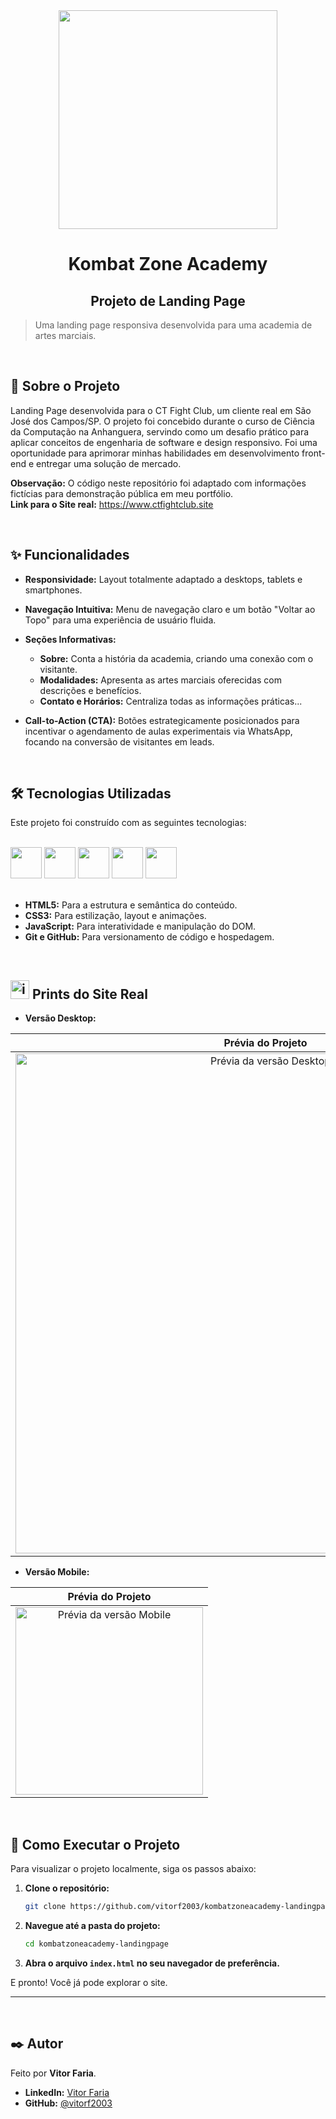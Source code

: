 <div align="center">
  <img src="assets/img/logo.png" width="350em" height="350em">
</div>

<div align="center">
  <h1>Kombat Zone Academy</h1>
  <h2>Projeto de Landing Page</h2>
</div>

> Uma landing page responsiva desenvolvida para uma academia de artes marciais.

<br>

<h2>
  📜 Sobre o Projeto
</h2>

<p>
  Landing Page desenvolvida para o CT Fight Club, um cliente real em São José dos Campos/SP. O projeto foi concebido durante o curso de Ciência da Computação na Anhanguera, 
  servindo como um desafio prático para aplicar conceitos de engenharia de software e design responsivo. Foi uma oportunidade para aprimorar minhas habilidades em desenvolvimento 
  front-end e entregar uma solução de mercado.
</p>

  **Observação:** O código neste repositório foi adaptado com informações fictícias para demonstração pública em meu portfólio.<br>
  **Link para o Site real:** https://www.ctfightclub.site

<br>

<h2>
  ✨ Funcionalidades
</h2>

* **Responsividade:** Layout totalmente adaptado a desktops, tablets e smartphones.
* **Navegação Intuitiva:** Menu de navegação claro e um botão "Voltar ao Topo" para uma experiência de usuário fluida.
*   **Seções Informativas:**
    *   **Sobre:** Conta a história da academia, criando uma conexão com o visitante.
    *   **Modalidades:** Apresenta as artes marciais oferecidas com descrições e benefícios.
    *   **Contato e Horários:** Centraliza todas as informações práticas...

*   **Call-to-Action (CTA):** Botões estrategicamente posicionados para incentivar o agendamento de aulas experimentais via WhatsApp, focando na conversão de visitantes em leads.

<br>

<h2>
  🛠️ Tecnologias Utilizadas
</h2>
<p>
  Este projeto foi construído com as seguintes tecnologias:
</p>
<br>
<div>
  <img src="https://cdn.jsdelivr.net/gh/devicons/devicon@latest/icons/html5/html5-original.svg" width="50em" height="50em"/>
  <img src="https://cdn.jsdelivr.net/gh/devicons/devicon@latest/icons/css3/css3-original.svg" width="50em" height="50em"/>
  <img src="https://cdn.jsdelivr.net/gh/devicons/devicon@latest/icons/javascript/javascript-original.svg" width="50em" height="50em"/>
  <img src="https://devicon-website.vercel.app/api/github/original.svg?color=%23FFFFFF" width="50em" height="50em"/>
  <img src="https://devicon-website.vercel.app/api/git/original.svg" width="50em" height="50em"/>
  
</div>
<br>

*   **HTML5:** Para a estrutura e semântica do conteúdo.
*   **CSS3:** Para estilização, layout e animações.
*   **JavaScript:** Para interatividade e manipulação do DOM.
*   **Git e GitHub:** Para versionamento de código e hospedagem.

<br>

<h2>
  <img width="30px" height="30px" alt="image" src="https://github.com/user-attachments/assets/3c4f5da6-688e-4f87-8d87-5039bdf2a24c" />
Prints do Site Real
</h2>

* **Versão Desktop:**

| Prévia do Projeto |
| :---: |
| <img src="./assets/img/preview-desktop.png" alt="Prévia da versão Desktop" width="800"/> |


* **Versão Mobile:**

| Prévia do Projeto |
| :---: |
| <img src="./assets/img/preview-mobile.png" alt="Prévia da versão Mobile" width="300"/> |

<br>

<h2>
  🚀 Como Executar o Projeto
</h2>

Para visualizar o projeto localmente, siga os passos abaixo:

1.  **Clone o repositório:**
    ```bash
    git clone https://github.com/vitorf2003/kombatzoneacademy-landingpage.git
    ```

2.  **Navegue até a pasta do projeto:**
    ```bash
    cd kombatzoneacademy-landingpage
    ```

3.  **Abra o arquivo `index.html` no seu navegador de preferência.**

E pronto! Você já pode explorar o site.

---
<br>

## ✒️ Autor

Feito por **Vitor Faria**.

*   **LinkedIn:** [Vitor Faria](https://www.linkedin.com/in/vitor-faria-3865321b5)
*   **GitHub:** [@vitorf2003](https://github.com/vitorf2003)
